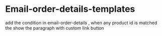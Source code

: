 # Email-order-details-templates
add the condition in email-order-details , when any product id is matched the show the paragraph with custom link button 
